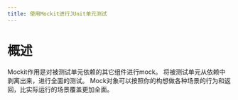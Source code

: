 ```yaml
---
title: 使用Mockit进行JUnit单元测试
---
```


# 概述
Mockit作用是对被测试单元依赖的其它组件进行mock。
将被测试单元从依赖中剥离出来，进行全面的测试。
Mock对象可以按照你的构想做各种场景的行为和返回，比实际运行的场景覆盖更加全面。



